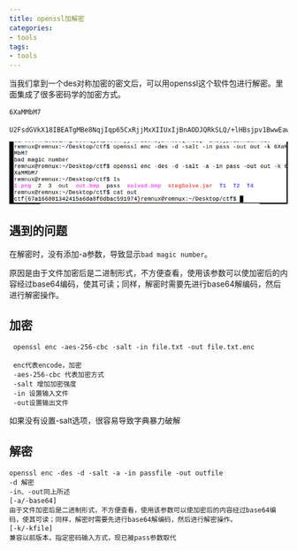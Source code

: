```yaml
---
title: openssl加解密
categories:
- tools
tags:
- tools
---
```

当我们拿到一个des对称加密的密文后，可以用openssl这个软件包进行解密。里面集成了很多密码学的加密方式。
```
6XaMMbM7

U2FsdGVkX18IBEATgMBe8NqjIqp65CxRjjMxXIIUxIjBnAODJQRkSLQ/+lHBsjpv1BwwEawMo1c=
```
![1](https://raw.githubusercontent.com/Whale3070/Whale3070.github.io/master/images/06-27-05/1.PNG)
## 遇到的问题
在解密时，没有添加-a参数，导致显示`bad magic number`。

原因是由于文件加密后是二进制形式，不方便查看，使用该参数可以使加密后的内容经过base64编码，使其可读；同样，解密时需要先进行base64解编码，然后进行解密操作。

## 加密
```
 openssl enc -aes-256-cbc -salt -in file.txt -out file.txt.enc
 
 enc代表encode，加密
 -aes-256-cbc 代表加密方式
 -salt 增加加密强度
 -in 设置输入文件
 -out设置输出文件
 ```
 如果没有设置-salt选项，很容易导致字典暴力破解
 
## 解密
```
openssl enc -des -d -salt -a -in passfile -out outfile
-d 解密
-in、-out同上所述
[-a/-base64]
由于文件加密后是二进制形式，不方便查看，使用该参数可以使加密后的内容经过base64编码，使其可读；同样，解密时需要先进行base64解编码，然后进行解密操作。
[-k/-kfile]
兼容以前版本，指定密码输入方式，现已被pass参数取代
 ```
